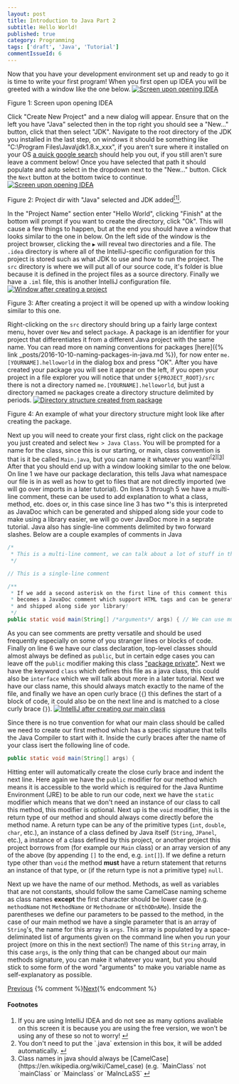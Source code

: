 ```yaml
---
layout: post
title: Introduction to Java Part 2
subtitle: Hello World!
published: true
category: Programming
tags: ['draft', 'Java', 'Tutorial']
commentIssueId: 6
---
```

Now that you have your development environment set up and ready to go it is time to write your first program! When you first open up IDEA you will be greeted with a window like the one below.
<a href="/media/posts/5/01.jpg"><img class="content-image" src="/media/posts/5/01.jpg" alt="Screen upon opening IDEA" /></a>
<p class="content-image-description">Figure 1: Screen upon opening IDEA</p>

Click "Create New Project" and a new dialog will appear. Ensure that on the left you have "Java" selected then in the top right you should see a "New..." button, click that then select "JDK". Navigate to the root directory of the JDK you installed in the last step, on windows it should be something like "C:\Program Files\Java\jdk1.8.x_xxx", if you aren't sure where it installed on your OS [a quick google search](https://www.google.com/search?q=where+did+the+JDK+install) should help you out, if you still aren't sure leave a comment below! Once you have selected that path it should populate and auto select in the dropdown next to the "New..." button. Click the `Next` button at the bottom twice to continue.
<a href="/media/posts/5/02.jpg"><img class="content-image" src="/media/posts/5/02.jpg" alt="Screen upon opening IDEA" /></a>
<p class="content-image-description">Figure 2: Project dir with "Java" selected and JDK added<a class="anchor" name="cont-1" href="#fn-1"><sup>[1]</sup></a>.</p>

In the "Project Name" section enter "Hello World", clicking "Finish" at the bottom will prompt if you want to create the directory, click "Ok". This will cause a few things to happen, but at the end you should have a window that looks similar to the one in below. On the left side of the window is the project browser, clicking the `▶` will reveal two directories and a file. The `.idea` directory is where all of the IntelliJ-specific configuration for this project is stored such as what JDK to use and how to run the project. The `src` directory is where we will put all of our source code, it's folder is blue because it is defined in the project files as a source directory. Finally we have a `.iml` file, this is another IntelliJ configuration file.
<a href="/media/posts/5/03.png"><img class="content-image" src="/media/posts/5/03.png" alt="Window after creating a project" /></a>
<p class="content-image-description">Figure 3: After creating a project it will be opened up with a window looking similar to this one.</p>

Right-clicking on the `src` directory should bring up a fairly large context menu, hover over `New` and select `package`. A package is an identifier for your project that differentiates it from a different Java project with the same name. You can read more on naming conventions for packages [here]({% link _posts/2016-10-10-naming-packages-in-java.md %}), for now enter `me.[YOURNAME].helloworld` in the dialog box and press "OK". After you have created your package you will see it appear on the left, if you open your project in a file explorer you will notice that under `${PROJECT_ROOT}/src` there is not a directory named `me.[YOURNAME].helloworld`, but just a directory named `me` packages create a directory structure delimited by periods.
<a href="/media/posts/5/04.png"><img class="content-image" src="/media/posts/5/04.png" alt="Directory structure created from package" /></a>
<p class="content-image-description">Figure 4: An example of what your directory structure might look like after creating the package.</p>

Next up you will need to create your first class, right click on the package you just created and select `New > Java Class`. You will be prompted for a name for the class, since this is our starting, or main, class convention is that is it be called `Main.java`, but you can name it whatever you want!<sup><a class="anchor" name="cont-2" href="#fn-2">[2]</a></sup><sup><a class="anchor" name="cont-3" href="#fn-3">[3]</a></sup> After that you should end up with a window looking similar to the one below. On line 1 we have our package declaration, this tells Java what namespace our file is in as well as how to get to files that are not directly imported (we will go over imports in a later tutorial). On lines 3 through 5 we have a multi-line comment, these can be used to add explanation to what a class, method, etc. does or, in this case since line 3 has two \*'s this is interpreted as JavaDoc which can be generated and shipped along side your code to make using a library easier, we will go over JavaDoc more in a seprate tutorial. Java also has single-line comments delimited by two forward slashes. Below are a couple examples of comments in Java
```java
/*
 * This is a multi-line comment, we can talk about a lot of stuff in these.
 */

// This is a single-line comment

/**
 * If we add a second asterisk on the first line of this comment this
 * becomes a JavaDoc comment which support HTML tags and can be generated
 * and shipped along side yor library!
 */
public static void main(String[] /*arguments*/ args) { // We can use multi-line comments in the middle of code to test renaming a variable, etc. Single line comments can also be appended to the end of a line of code!
```
As you can see comments are pretty versatile and should be used frequently especially on some of you stranger lines or blocks of code. Finally on line 6 we have our class declaration, top-level classes should almost always be defined as `public`, but in certain edge cases you can leave off the `public` modifier making this class ["package private"](https://docs.oracle.com/javase/tutorial/java/javaOO/accesscontrol.html "More info on access control in Java"). Next we have the keyword `class` which defines this file as a java class, this could also be `interface` which we will talk about more in a later tutorial. Next we have our class name, this should always match exactly to the name of the file, and finally we have an open curly brace (`{`) this defines the start of a block of code, it could also be on the next line and is matched to a close curly brace (`}`).
<a href="/media/posts/5/05.png"><img class="content-image" src="/media/posts/5/05.png" alt="IntelliJ after creating our main class" /></a>

Since there is no true convention for what our main class should be called we need to create our first method which has a specific signature that tells the Java Compiler to start with it. Inside the curly braces after the name of your class isert the following line of code.
```java
public static void main(String[] args) {
```
Hitting enter will automatically create the close curly brace and indent the next line. Here again we have the `public` modifier for our method which means it is accessible to the world which is required for the Java Runtime Environment (JRE) to be able to run our code, next we have the `static` modifier which means that we don't need an instance of our class to call this method, this modifier is optional. Next up is the `void` modifier, this is the return type of our method and should always come directly before the method name. A return type can be any of the primitive types (`int`, `double`, `char`, etc.), an instance of a class defined by Java itself (`String`, `JPanel`, etc.), a instance of a class defined by this project, or another project this project borrows from (for example our `Main` class) or an array version of any of the above (by appending `[]` to the end, e.g. `int[]`). If we define a return type other than `void` the method **must** have a return statement that returns an instance of that type, or (if the return type is not a primitive type) `null`.

Next up we have the name of our method. Methods, as well as variables that are not constants, should follow the same CamelCase naming scheme as class names **except** the first character should be lower case (e.g. `methodName` not `MethodName` or `Methodname` or `mEthODnAMe`). Inside the parentheses we define our parameters to be passed to the method, in the case of our main method we have a single parameter that is an array of `String`'s, the name for this array is `args`. This array is populated by a space-deliminated list of arguments given on the command line when you run your project (more on this in the next section!) The name of this `String` array, in this case `args`, is the only thing that can be changed about our main methods signature, you can make it whatever you want, but you should stick to some form of the word "arguments" to make you variable name as self-explanatory as possible.

<div class="series-nav clearfix">
  <a class="prev-post btn btn-default" href="{% link _posts/2016-10-04-intro-to-java-1.md %}">Previous</a>
  {% comment %}<a class="next-post btn btn-default" href="{% link _posts/2016-10-12-intro-to-java-3.md %}">Next</a>{% endcomment %}
</div>

<h4>Footnotes</h4>
<ol class="footnotes">
  <li>If you are using IntelliJ IDEA and do not see as many options avaliable on this screen it is because you are using the free version, we won't be using any of these so not to worry! <a class="anchor" name="fn-1" href="#cont-1">↵</a></li>
  <li>You don't need to put the `.java` extension in this box, it will be added automatically. <a class="anchor" name="fn-2" href="#cont-2">↵</a></li>
  <li>Class names in java should always be [CamelCase](https://en.wikipedia.org/wiki/Camel_case) (e.g. `MainClass` not `mainClass` or `Mainclass` or `MaIncLaSS` <a class="anchor" name="fn-3" href="#cont-3">↵</a></li>
</ol>
